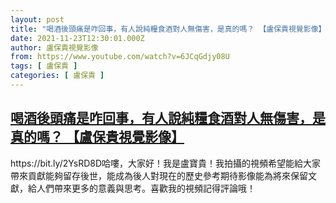 ```yaml
---
layout: post
title: "喝酒後頭痛是咋回事，有人說純糧食酒對人無傷害，是真的嗎？ 【盧保貴視覺影像】"
date: 2021-11-23T12:30:01.000Z
author: 盧保貴視覺影像
from: https://www.youtube.com/watch?v=6JCqGdjy08U
tags: [ 盧保貴 ]
categories: [ 盧保貴 ]
---
```

<!--1637670601000-->
[喝酒後頭痛是咋回事，有人說純糧食酒對人無傷害，是真的嗎？ 【盧保貴視覺影像】](https://www.youtube.com/watch?v=6JCqGdjy08U)
------

<div>
https://bit.ly/2YsRD8D哈嘍，大家好！我是盧寶貴！我拍攝的視頻希望能給大家帶來貢獻能夠留存後世，能成為後人對現在的歷史參考期待影像能為將來保留文獻，給人們帶來更多的意義與思考。喜歡我的視頻記得評論哦！
</div>
